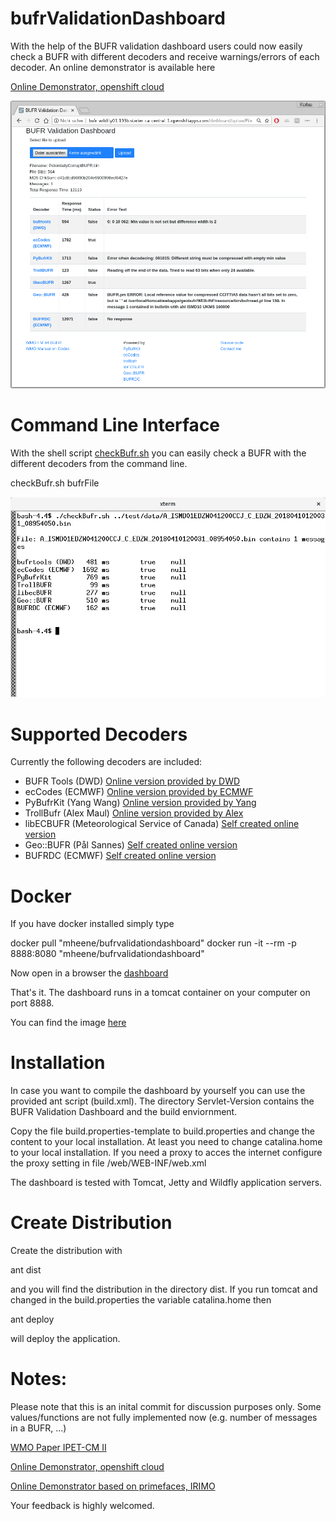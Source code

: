 # bufrValidationDashboard
With the help of the BUFR validation dashboard users could now easily check a BUFR with different decoders and receive warnings/errors of each decoder. An online demonstrator is available here

[Online Demonstrator, openshift cloud](http://bufr-wildfly01.193b.starter-ca-central-1.openshiftapps.com/dashboard)

![Dashboard](https://raw.githubusercontent.com/mheene/bufrValidationDashboard/master/Servlet-Version/docs/gui.png)

Command Line Interface
======================
With the shell script [checkBufr.sh](https://raw.githubusercontent.com/mheene/bufrValidationDashboard/master/Servlet-Version/tools/checkBufr.sh) you can easily check a BUFR with the different decoders from the command line.

checkBufr.sh bufrFile

![Screenshot](https://raw.githubusercontent.com/mheene/bufrValidationDashboard/master/Servlet-Version/docs/cli.png)

Supported Decoders
==================
Currently the following decoders are included:

 * BUFR Tools (DWD) [Online version provided by DWD](https://kunden.dwd.de/bufrviewer)
 * ecCodes (ECMWF) [Online version provided by ECMWF](http://apps.ecmwf.int/codes/bufr/validator/)
 * PyBufrKit (Yang Wang) [Online version provided by Yang](http://aws-bufr-webapp.s3-website-ap-southeast-2.amazonaws.com)
 * TrollBufr (Alex Maul) [Online version provided by Alex](http://flask-bufr-flasked-bufr.193b.starter-ca-central-1.openshiftapps.com) 
 * libECBUFR (Meteorological Service of Canada) [Self created online version](http://dev-bufr.1d35.starter-us-east-1.openshiftapps.com/libecBufrX)
 * Geo::BUFR (Pål Sannes) [Self created online version](http://geobufr-geobufr.a3c1.starter-us-west-1.openshiftapps.com/geobufr)
 * BUFRDC (ECMWF) [Self created online version](http://bufrd-bufrdc.193b.starter-ca-central-1.openshiftapps.com/bufrdc)


Docker
======
If you have docker installed simply type

docker pull "mheene/bufrvalidationdashboard"
docker run -it --rm -p 8888:8080 "mheene/bufrvalidationdashboard"

Now open in a browser the [dashboard](http://localhost:8888/dashboard)

That's it. The dashboard runs in a tomcat container on your computer on port 8888.

You can find the image [here](https://hub.docker.com/r/mheene/bufrvalidationdashboard)

Installation
============
In case you want to compile the dashboard by yourself you can use the provided ant script (build.xml). The directory Servlet-Version contains the BUFR Validation Dashboard and the build enviornment.

Copy the file build.properties-template to build.properties and change the content to your local installation.
At least you need to change catalina.home to your local installation. If you need a proxy to acces the internet configure the proxy setting in file /web/WEB-INF/web.xml

The dashboard is tested with Tomcat, Jetty and Wildfly application servers.

Create Distribution
===================
Create the distribution with

ant dist

and you will find the distribution in the directory dist. If you run tomcat and changed in the build.properties the variable catalina.home then

ant deploy

will deploy the application.


Notes:
======
Please note that this is an inital commit for discussion purposes only. Some values/functions are not fully implemented now (e.g. number of messages in a BUFR, ...)

[WMO Paper IPET-CM II](https://www.wmo.int/pages/prog/www/ISS/Meetings/IPET-CM_Offenbach2018/Documents/IPET-CM-II_Doc7-3-1_BUFR-Validation-Dashboard.docx)

[Online Demonstrator, openshift cloud](http://bufr-wildfly01.193b.starter-ca-central-1.openshiftapps.com/dashboard)

[Online Demonstrator based on primefaces, IRIMO](http://forecast.irimo.ir/BufrValidation/)

Your feedback is highly welcomed.